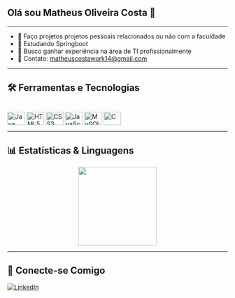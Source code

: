## Olá sou Matheus Oliveira Costa 👋

---
- 🔭 Faço projetos projetos pessoais relacionados ou não com a faculdade
- 🌱 Estudando Springboot
- 👯 Busco ganhar experiência na área de TI profissionalmente
- 💬 Contato: matheuscostawork14@gmail.com

---
## 🛠️ Ferramentas e Tecnologias

<div style="display: inline_block"><br>
  <img align="center" alt="Java" height="30" width="40" src="https://cdn.jsdelivr.net/gh/devicons/devicon/icons/java/java-original.svg">
  <img align="center" alt="HTML5" height="30" width="40" src="https://cdn.jsdelivr.net/gh/devicons/devicon/icons/html5/html5-original.svg">
  <img align="center" alt="CSS3" height="30" width="40" src="https://cdn.jsdelivr.net/gh/devicons/devicon/icons/css3/css3-original.svg">
  <img align="center" alt="JavaScript" height="30" width="40" src="https://cdn.jsdelivr.net/gh/devicons/devicon/icons/javascript/javascript-original.svg">
  <img align="center" alt="MySQL" height="30" width="40" src="https://cdn.jsdelivr.net/gh/devicons/devicon/icons/mysql/mysql-original-wordmark.svg">
  <img align="center" alt="C" height="30" width="40" src="https://cdn.jsdelivr.net/gh/devicons/devicon/icons/c/c-original.svg">
</div>

---
## 📊 Estatísticas & Linguagens

<div align="center">
  <img height="180em" src="https://github-readme-stats.vercel.app/api?username=MatheusOliveiraCosta&show_icons=true&theme=dark&count_private=true"/>

</div>

---
## 🔗 Conecte-se Comigo
<p align="left">
  <a href="https://www.linkedin.com/in/matheus-oliveira-costa-9b81352b0" target="_blank"><img src="https://img.shields.io/badge/LinkedIn-0A66C2?style=for-the-badge&logo=linkedin&logoColor=white" alt="LinkedIn"></a>
</p>

